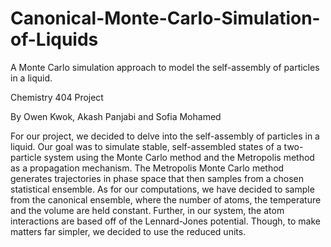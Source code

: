 # Canonical-Monte-Carlo-Simulation-of-Liquids
A Monte Carlo simulation approach to model the self-assembly of particles in a liquid. 

Chemistry 404 Project

By Owen Kwok, Akash Panjabi and Sofia Mohamed

For our project, we decided to delve into the self-assembly of particles in a liquid. Our goal was to simulate stable, self-assembled states of a 
two-particle system using the Monte Carlo method and the Metropolis method as a propagation mechanism. The Metropolis Monte Carlo method generates 
trajectories in phase space that then samples from a chosen statistical ensemble. As for our computations, we have decided to sample from the canonical 
ensemble, where the number of atoms, the temperature and the volume are held constant. Further, in our system, the atom interactions are based off of the 
Lennard-Jones potential. Though, to make matters far simpler, we decided to use the reduced units. 
